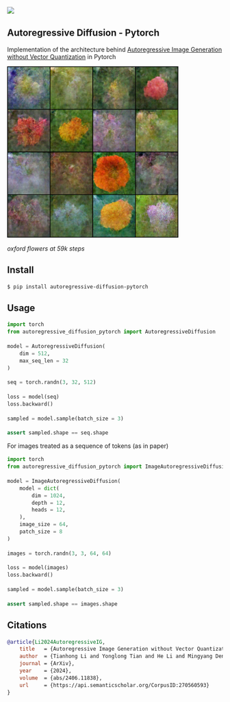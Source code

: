 <img src="./ar-diffusion.png" width="400px"></img>

## Autoregressive Diffusion - Pytorch

Implementation of the architecture behind <a href="https://arxiv.org/abs/2406.11838">Autoregressive Image Generation without Vector Quantization</a> in Pytorch

<img src="./images/sample.flowers.59000.png" width="400px"></img>

*oxford flowers at 59k steps*

## Install

```bash
$ pip install autoregressive-diffusion-pytorch
```

## Usage

```python
import torch
from autoregressive_diffusion_pytorch import AutoregressiveDiffusion

model = AutoregressiveDiffusion(
    dim = 512,
    max_seq_len = 32
)

seq = torch.randn(3, 32, 512)

loss = model(seq)
loss.backward()

sampled = model.sample(batch_size = 3)

assert sampled.shape == seq.shape

```

For images treated as a sequence of tokens (as in paper)

```python
import torch
from autoregressive_diffusion_pytorch import ImageAutoregressiveDiffusion

model = ImageAutoregressiveDiffusion(
    model = dict(
        dim = 1024,
        depth = 12,
        heads = 12,
    ),
    image_size = 64,
    patch_size = 8
)

images = torch.randn(3, 3, 64, 64)

loss = model(images)
loss.backward()

sampled = model.sample(batch_size = 3)

assert sampled.shape == images.shape

```

## Citations

```bibtex
@article{Li2024AutoregressiveIG,
    title   = {Autoregressive Image Generation without Vector Quantization},
    author  = {Tianhong Li and Yonglong Tian and He Li and Mingyang Deng and Kaiming He},
    journal = {ArXiv},
    year    = {2024},
    volume  = {abs/2406.11838},
    url     = {https://api.semanticscholar.org/CorpusID:270560593}
}
```
